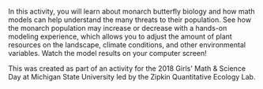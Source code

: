 In this activity, you will learn about monarch butterfly biology and how math models can help understand the many threats to their population. See how the monarch population may increase or decrease with a hands-on modeling experience, which allows you to adjust the amount of plant resources on the landscape, climate conditions, and other environmental variables. Watch the model results on your computer screen!

This was created  as part of an activity for the 2018 Girls' Math & Science Day at Michigan State University led by the Zipkin Quantitative Ecology Lab.
